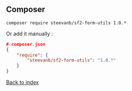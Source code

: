 Composer
--------
```
composer require steevanb/sf2-form-utils 1.0.*
```

Or add it manually :

```json
# composer.json
{
    "require": {
        "steevanb/sf2-form-utils": "1.0.*"
    }
}
```

[Back to index](../README.md)
